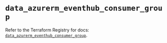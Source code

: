 # `data_azurerm_eventhub_consumer_group`

Refer to the Terraform Registry for docs: [`data_azurerm_eventhub_consumer_group`](https://registry.terraform.io/providers/hashicorp/azurerm/3.96.0/docs/data-sources/eventhub_consumer_group).
